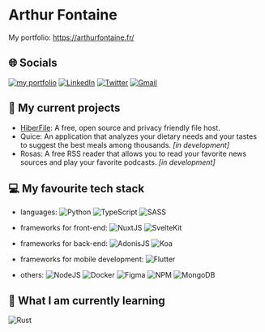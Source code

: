 <h1>Arthur Fontaine</h1>
<p>My portfolio: <a href="https://arthurfontaine.fr/">https://arthurfontaine.fr/</a></p>

## 🌐 Socials
[![my portfolio](https://img.shields.io/badge/-My%20portfolio-%23000?style=flat&logo=data:image/svg+xml;base64,PD94bWwgdmVyc2lvbj0iMS4wIiBlbmNvZGluZz0iVVRGLTgiPz4KPHN2ZyB4bWxucz0iaHR0cDovL3d3dy53My5vcmcvMjAwMC9zdmciIHdpZHRoPSI0MjAiCmhlaWdodD0iNDIwIiBzdHJva2U9IiNmZmYiIGZpbGw9Im5vbmUiPgo8cGF0aCBzdHJva2Utd2lkdGg9IjI2IgpkPSJNMjA5LDE1YTE5NSwxOTUgMCAxLDAgMiwweiIvPgo8cGF0aCBzdHJva2Utd2lkdGg9IjE4IgpkPSJtMjEwLDE1djM5MG0xOTUtMTk1SDE1TTU5LDkwYTI2MCwyNjAgMCAwLDAgMzAyLDAgbTAsMjQwIGEyNjAsMjYwIDAgMCwwLTMwMiwwTTE5NSwyMGEyNTAsMjUwIDAgMCwwIDAsMzgyIG0zMCwwIGEyNTAsMjUwIDAgMCwwIDAtMzgyIi8+Cjwvc3ZnPg==&logoColor=white)](https://arthurfontaine.fr/) [![LinkedIn](https://img.shields.io/badge/LinkedIn-%230077B5.svg?logo=linkedin&logoColor=white)](https://linkedin.com/in/arthur-fontaine) [![Twitter](https://img.shields.io/badge/Twitter-%231DA1F2.svg?logo=Twitter&logoColor=white)](https://twitter.com/arthurffontaine) [![Gmail](https://img.shields.io/badge/Email%20me--lightgrey?style=social&logo=gmail)](https://twitter.com/arthurffontaine)

## 🔨 My current projects

 - [HiberFile](https://github.com/hiberfile/hiberfile): A free, open source and privacy friendly file host.
 - Quice: An application that analyzes your dietary needs and your tastes to suggest the best meals among thousands. *[in development]*
 - Rosas: A free RSS reader that allows you to read your favorite news sources and play your favorite podcasts. *[in development]*

## 💻 My favourite tech stack

 - languages:
![Python](https://img.shields.io/badge/Python-3670A0?style=flat&logo=python&logoColor=ffdd54) ![TypeScript](https://img.shields.io/badge/TypeScript-%23007ACC.svg?style=flat&logo=typescript&logoColor=white) ![SASS](https://img.shields.io/badge/SASS-hotpink.svg?style=flat&logo=SASS&logoColor=white)
 
 - frameworks for front-end:
![NuxtJS](https://img.shields.io/badge/NuxtJS-%2300C675?style=flat&logo=nuxt.js&logoColor=white) ![SvelteKit](https://img.shields.io/badge/SvelteKit-%23f1413d.svg?style=flat&logo=svelte&logoColor=white)

 - frameworks for back-end:
![AdonisJS](https://img.shields.io/badge/AdonisJS-%23220052.svg?style=flat&logo=adonisjs&logoColor=white) ![Koa](https://img.shields.io/badge/Koa-%23000.svg?style=flat&logo=koa&logoColor=white)

- frameworks for mobile development:
![Flutter](https://img.shields.io/badge/Flutter-%2302569B.svg?style=flat&logo=Flutter&logoColor=white)
 
 - others:
![NodeJS](https://img.shields.io/badge/NodeJS-6DA55F?style=flat&logo=node.js&logoColor=white) ![Docker](https://img.shields.io/badge/Docker-%230db7ed.svg?style=flat&logo=docker&logoColor=white) ![Figma](https://img.shields.io/badge/Figma-%23F24E1E.svg?style=flat&logo=figma&logoColor=white) ![NPM](https://img.shields.io/badge/NPM-%23000000.svg?style=flat&logo=npm&logoColor=white) ![MongoDB](https://img.shields.io/badge/MongoDB-%234ea94b.svg?style=flat&logo=mongodb&logoColor=white)

## 🌱 What I am currently learning
![Rust](https://img.shields.io/badge/Rust-%23000000.svg?style=flat&logo=rust&logoColor=white)

<!--
## 💰You can help me by donating
[![PayPal](https://img.shields.io/badge/Paypal--lightgrey?style=social&logo=paypal)](https://paypal.me/0arthurfontaine) 
-->
